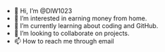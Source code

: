 - 👋 Hi, I’m @DlW1023
- 👀 I’m interested in earning money from home.
- 🌱 I’m currently learning about coding and GitHub.
- 💞️ I’m looking to collaborate on projects.
- 📫 How to reach me through email

<!---
DlW1023/DlW1023 is a ✨ special ✨ repository because its `README.md` (this file) appears on your GitHub profile.
You can click the Preview link to take a look at your changes.
--->
